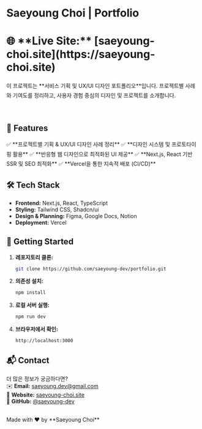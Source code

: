 # Saeyoung Choi | Portfolio  

<h1> 🌐 **Live Site:** [saeyoung-choi.site](https://saeyoung-choi.site) </h1>

<p style="line-height: 1.8;">
이 프로젝트는 **서비스 기획 및 UX/UI 디자인 포트폴리오**입니다.  
프로젝트별 사례와 기여도를 정리하고, 사용자 경험 중심의 디자인 및 프로젝트를 소개합니다.  
</p>

<br/>

## 📌 Features  
<p style="line-height: 1.8;">
✅ **프로젝트별 기획 & UX/UI 디자인 사례 정리**  
✅ **디자인 시스템 및 프로토타이핑 활용**  
✅ **반응형 웹 디자인으로 최적화된 UI 제공**  
✅ **Next.js, React 기반 SSR 및 SEO 최적화**  
✅ **Vercel을 통한 지속적 배포 (CI/CD)**  
</p>


## 🛠 Tech Stack  
- **Frontend:** Next.js, React, TypeScript  
- **Styling:** Tailwind CSS, Shadcn/ui
- **Design & Planning:** Figma, Google Docs, Notion  
- **Deployment:** Vercel  


## 🚀 Getting Started  

1. **레포지토리 클론:**  
   ```sh
   git clone https://github.com/saeyoung-dev/portfolio.git
   ```
2. **의존성 설치:**  
   ```sh
   npm install
   ```
3. **로컬 서버 실행:**  
   ```sh
   npm run dev
   ```
4. **브라우저에서 확인:**  
   ```
   http://localhost:3000
   ```


## 📬 Contact  
더 많은 정보가 궁금하다면?  
✉️ **Email:** saeyoung.dev@gmail.com  
📌 **Website:** [saeyoung-choi.site](https://saeyoung-choi.site)  
👾 **GitHub:** [@saeyoung-dev](https://github.com/saeyoung-dev)  

<br/>
Made with ❤️ by **Saeyoung Choi**
